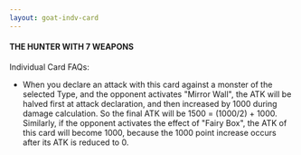 ```yaml
---
layout: goat-indv-card
---
```


#### THE HUNTER WITH 7 WEAPONS

Individual Card FAQs:

*   When you declare an attack with this card against a monster of the selected Type, and the opponent activates "Mirror Wall", the ATK will be halved first at attack declaration, and then increased by 1000 during damage calculation. So the final ATK will be 1500 = (1000/2) + 1000. Similarly, if the opponent activates the effect of "Fairy Box", the ATK of this card will become 1000, because the 1000 point increase occurs after its ATK is reduced to 0.